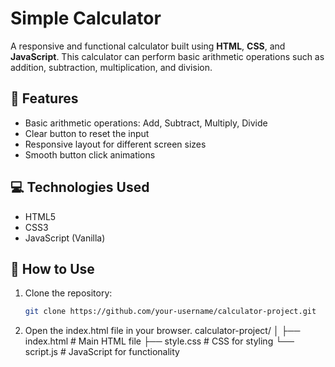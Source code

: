 # Simple Calculator

A responsive and functional calculator built using **HTML**, **CSS**, and **JavaScript**. This calculator can perform basic arithmetic operations such as addition, subtraction, multiplication, and division.

## 🔢 Features

- Basic arithmetic operations: Add, Subtract, Multiply, Divide
- Clear button to reset the input
- Responsive layout for different screen sizes
- Smooth button click animations

## 💻 Technologies Used

- HTML5
- CSS3
- JavaScript (Vanilla)

## 🚀 How to Use

1. Clone the repository:
   ```bash
   git clone https://github.com/your-username/calculator-project.git

2. Open the index.html file in your browser.
    calculator-project/
│
├── index.html         # Main HTML file
├── style.css          # CSS for styling
└── script.js          # JavaScript for functionality
